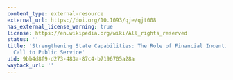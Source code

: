 ```yaml
---
content_type: external-resource
external_url: https://doi.org/10.1093/qje/qjt008
has_external_license_warning: true
license: https://en.wikipedia.org/wiki/All_rights_reserved
status: ''
title: 'Strengthening State Capabilities: The Role of Financial Incentives in the
  Call to Public Service'
uid: 9bb4d8f9-d273-483a-87c4-b7196705a28a
wayback_url: ''
---
```

